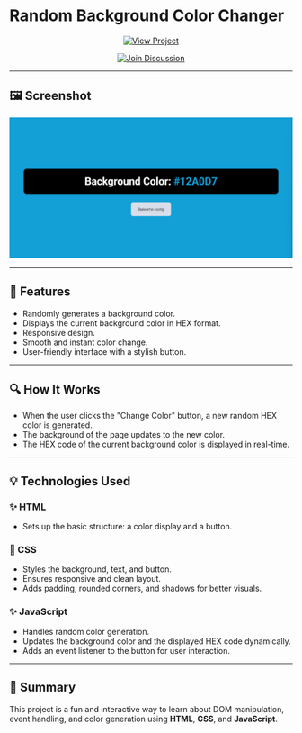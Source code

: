 # Random Background Color Changer

<p align="center">
  <a href="https://denis793.github.io/Random_Color/" target="_blank">
    <img src="https://img.shields.io/badge/View%20Project-Click%20Here-blue?style=for-the-badge" alt="View Project">
  </a>
</p>

<p align="center">
  <a href="https://github.com/Denis793/Random_Color/discussions/4" target="_blank">
    <img src="https://img.shields.io/badge/Join%20Discussion-Share%20Ideas-purple?style=for-the-badge" alt="Join Discussion">
  </a>
</p>

---

## 🖼️ Screenshot

![Random Color Changer Screenshot](https://github.com/Denis793/Random_Color/blob/main/Random_Color.png)

---

## 🔹 Features

- Randomly generates a background color.
- Displays the current background color in HEX format.
- Responsive design.
- Smooth and instant color change.
- User-friendly interface with a stylish button.

---

## 🔍 How It Works

- When the user clicks the "Change Color" button, a new random HEX color is generated.
- The background of the page updates to the new color.
- The HEX code of the current background color is displayed in real-time.

---

## 💡 Technologies Used

### ✨ HTML

- Sets up the basic structure: a color display and a button.

### 🌟 CSS

- Styles the background, text, and button.
- Ensures responsive and clean layout.
- Adds padding, rounded corners, and shadows for better visuals.

### ✨ JavaScript

- Handles random color generation.
- Updates the background color and the displayed HEX code dynamically.
- Adds an event listener to the button for user interaction.

---

## 📅 Summary

This project is a fun and interactive way to learn about DOM manipulation, event handling, and color generation using **HTML**, **CSS**, and **JavaScript**.
